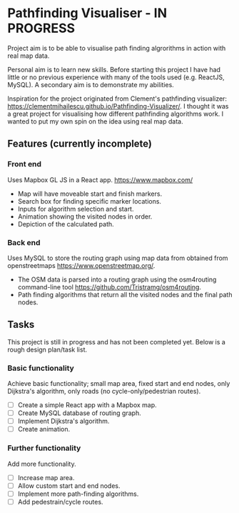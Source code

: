 # Pathfinding Visualiser - IN PROGRESS

Project aim is to be able to visualise path finding algrorithms in action with real map data.

Personal aim is to learn new skills. Before starting this project I have had little or no previous experience with many of the tools used (e.g. ReactJS, MySQL).
A secondary aim is to demonstrate my abilities.

Inspiration for the project originated from Clement's pathfinding visualizer: https://clementmihailescu.github.io/Pathfinding-Visualizer/.
I thought it was a great project for visualising how different pathfinding algorithms work.
I wanted to put my own spin on the idea using real map data.

## Features (currently incomplete)
### Front end
Uses Mapbox GL JS in a React app. https://www.mapbox.com/
- Map will have moveable start and finish markers.
- Search box for finding specific marker locations.
- Inputs for algorithm selection and start.
- Animation showing the visited nodes in order.
- Depiction of the calculated path.

### Back end
Uses MySQL to store the routing graph using map data from obtained from openstreetmaps https://www.openstreetmap.org/.
- The OSM data is parsed into a routing graph using the osm4routing command-line tool https://github.com/Tristramg/osm4routing.
- Path finding algorithms that return all the visited nodes and the final path nodes.

## Tasks
This project is still in progress and has not been completed yet.
Below is a rough design plan/task list.

### Basic functionality
Achieve basic functionality; small map area, fixed start and end nodes, only Dijkstra's algorithm, only roads (no cycle-only/pedestrian routes).
- [ ] Create a simple React app with a Mapbox map.
- [ ] Create MySQL database of routing graph.
- [ ] Implement Dijkstra's algorithm.
- [ ] Create animation.

### Further functionality
Add more functionality.
- [ ] Increase map area.
- [ ] Allow custom start and end nodes.
- [ ] Implement more path-finding algorithms.
- [ ] Add pedestrain/cycle routes.
